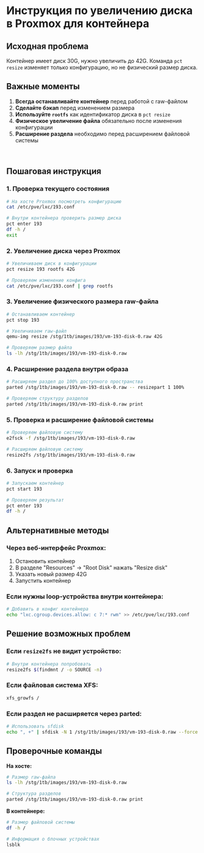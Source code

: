 # Инструкция по увеличению диска в Proxmox для контейнера

## Исходная проблема
Контейнер имеет диск 30G, нужно увеличить до 42G. Команда `pct resize` изменяет только конфигурацию, но не физический размер диска.

## Важные моменты

1. **Всегда останавливайте контейнер** перед работой с raw-файлом
2. **Сделайте бэкап** перед изменением размера
3. **Используйте `rootfs`** как идентификатор диска в `pct resize`
4. **Физическое увеличение файла** обязательно после изменения конфигурации
5. **Расширение раздела** необходимо перед расширением файловой системы
<br/>


## Пошаговая инструкция

### 1. Проверка текущего состояния
```bash
# На хосте Proxmox посмотреть конфигурацию
cat /etc/pve/lxc/193.conf

# Внутри контейнера проверить размер диска
pct enter 193
df -h /
exit
```

### 2. Увеличение диска через Proxmox
```bash
# Увеличиваем диск в конфигурации
pct resize 193 rootfs 42G

# Проверяем изменение конфига
cat /etc/pve/lxc/193.conf | grep rootfs
```

### 3. Увеличение физического размера raw-файла
```bash
# Останавливаем контейнер
pct stop 193

# Увеличиваем raw-файл
qemu-img resize /stg/1tb/images/193/vm-193-disk-0.raw 42G

# Проверяем размер файла
ls -lh /stg/1tb/images/193/vm-193-disk-0.raw
```

### 4. Расширение раздела внутри образа
```bash
# Расширяем раздел до 100% доступного пространства
parted /stg/1tb/images/193/vm-193-disk-0.raw -- resizepart 1 100%

# Проверяем структуру разделов
parted /stg/1tb/images/193/vm-193-disk-0.raw print
```

### 5. Проверка и расширение файловой системы
```bash
# Проверяем файловую систему
e2fsck -f /stg/1tb/images/193/vm-193-disk-0.raw

# Расширяем файловую систему
resize2fs /stg/1tb/images/193/vm-193-disk-0.raw
```

### 6. Запуск и проверка
```bash
# Запускаем контейнер
pct start 193

# Проверяем результат
pct enter 193
df -h /
```

## Альтернативные методы

### Через веб-интерфейс Proxmox:
1. Остановить контейнер
2. В разделе "Resources" → "Root Disk" нажать "Resize disk"
3. Указать новый размер 42G
4. Запустить контейнер

### Если нужны loop-устройства внутри контейнера:
```bash
# Добавить в конфиг контейнера
echo "lxc.cgroup.devices.allow: c 7:* rwm" >> /etc/pve/lxc/193.conf
```

## Решение возможных проблем

### Если `resize2fs` не видит устройство:
```bash
# Внутри контейнера попробовать
resize2fs $(findmnt / -o SOURCE -n)
```

### Если файловая система XFS:
```bash
xfs_growfs /
```

### Если раздел не расширяется через parted:
```bash
# Использовать sfdisk
echo ", +" | sfdisk -N 1 /stg/1tb/images/193/vm-193-disk-0.raw --force
```

## Проверочные команды

**На хосте:**
```bash
# Размер raw-файла
ls -lh /stg/1tb/images/193/vm-193-disk-0.raw

# Структура разделов
parted /stg/1tb/images/193/vm-193-disk-0.raw print
```

**В контейнере:**
```bash
# Размер файловой системы
df -h /

# Информация о блочных устройствах
lsblk
```

